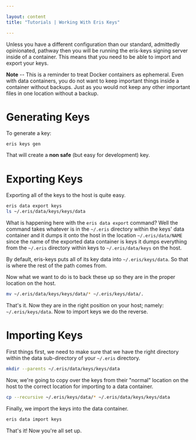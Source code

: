 ```yaml
---

layout: content
title: "Tutorials | Working With Eris Keys"

---
```


Unless you have a different configuration than our standard, admittedly opinionated, pathway then you will be running the eris-keys signing server inside of a container. This means that you need to be able to import and export your keys.

**Note** -- This is a reminder to treat Docker containers as ephemeral. Even with data containers, you do not want to keep important things inside a container without backups. Just as you would not keep any other important files in one location without a backup.

# Generating Keys

To generate a key:

```
eris keys gen
```

That will create a **non safe** (but easy for development) key.

# Exporting Keys

Exporting all of the keys to the host is quite easy.

```bash
eris data export keys
ls ~/.eris/data/keys/keys/data
```

What is happening here with the `eris data export` command? Well the command takes whatever is in the `~/.eris` directory within the keys' data container and it dumps it onto the host in the location `~/.eris/data/NAME` since the name of the exported data container is keys it dumps everything from the `~/.eris` directory within keys to `~/.eris/data/keys` on the host.

By default, eris-keys puts all of its key data into `~/.eris/keys/data`. So that is where the rest of the path comes from.

Now what we want to do is to back these up so they are in the proper location on the host.

```bash
mv ~/.eris/data/keys/keys/data/* ~/.eris/keys/data/.
```

That's it. Now they are in the right position on your host; namely: `~/.eris/keys/data`. Now to import keys we do the reverse.

# Importing Keys

First things first, we need to make sure that we have the right directory within the data sub-directory of your `~/.eris` directory.

```bash
mkdir --parents ~/.eris/data/keys/keys/data
```

Now, we're going to copy over the keys from their "normal" location on the host to the correct location for importing to a data container.

```bash
cp --recursive ~/.eris/keys/data/* ~/.eris/data/keys/keys/data
```

Finally, we import the keys into the data container.

```bash
eris data import keys
```

That's it! Now you're all set up.